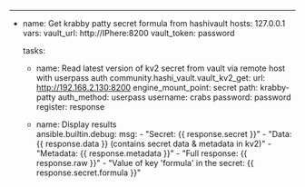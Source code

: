 ---
- name: Get krabby patty secret formula from hashivault
  hosts: 127.0.0.1
  vars:
    vault_url: http://IPhere:8200
    vault_token: password

  tasks:
  - name: Read latest version of kv2 secret from vault via remote host with userpass auth
    community.hashi_vault.vault_kv2_get:
      url: http://192.168.2.130:8200
      engine_mount_point: secret
      path: krabby-patty
      auth_method: userpass
      username: crabs
      password: password
    register: response
    
    
  - name: Display results  
    ansible.builtin.debug:
      msg:
        - "Secret: {{ response.secret }}"
        - "Data: {{ response.data }} (contains secret data & metadata in kv2)"
        - "Metadata: {{ response.metadata }}"
        - "Full response: {{ response.raw }}"
        - "Value of key 'formula' in the secret: {{ response.secret.formula }}"
